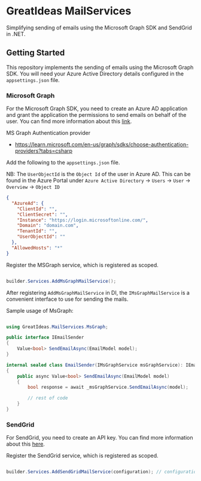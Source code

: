 # GreatIdeas MailServices

Simplifying sending of emails using the Microsoft Graph SDK and SendGrid in .NET.

## Getting Started

This repository implements the sending of emails using the Microsoft Graph SDK. You will need your Azure Active Directory details configured in the `appsettings.json` file.

### Microsoft Graph

For the Microsoft Graph SDK, you need to create an Azure AD application and grant the application the permissions to send emails on behalf of the user. You can find more information about this [link](https://learn.microsoft.com/en-us/graph/sdks/create-client?from=snippets&tabs=csharp).

MS Graph Authentication provider

+ https://learn.microsoft.com/en-us/graph/sdks/choose-authentication-providers?tabs=csharp


Add the following to the `appsettings.json` file.

NB: The `UserObjectId` is the `Object Id` of the user in Azure AD. This can be found in the Azure Portal under `Azure Active Directory` -> `Users` -> `User` -> `Overview` -> `Object ID`

```json
{
  "AzureAd": {
    "ClientId": "",
    "ClientSecret": "",
    "Instance": "https://login.microsoftonline.com/",
    "Domain": "domain.com",
    "TenantId": "",
    "UserObjectId": ""
  },
  "AllowedHosts": "*"
}
```

Register the MSGraph service, which is registered as scoped.

```csharp

builder.Services.AddMsGraphMailService();

```

After registering `AddMsGraphMailService` in DI, the `IMsGraphMailService` is a convenient interface to use for sending the mails. 

Sample usage of MsGraph:

```csharp

using GreatIdeas.MailServices.MsGraph;

public interface IEmailSender
{
    Value<bool> SendEmailAsync(EmailModel model);
}

internal sealed class EmailSender(IMsGraphService msGraphService): IEmailSender
{    
    public async Value<bool> SendEmailAsync(EmailModel model)
    {
        bool response = await _msGraphService.SendEmailAsync(model);

        // rest of code
    }
}
```

### SendGrid

For SendGrid, you need to create an API key. You can find more information about this [here](https://docs.sendgrid.com/for-developers/sending-email/email-api-quickstart-for-c).

Register the SendGrid service, which is registered as scoped.

```csharp

builder.Services.AddSendGridMailService(configuration); // configuration -> IConfiguration

```
